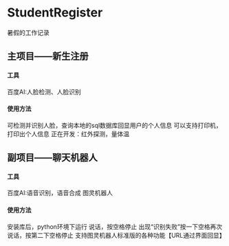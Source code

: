 # StudentRegister
暑假的工作记录
## 主项目——新生注册
#### 工具
百度AI:人脸检测、人脸识别
#### 使用方法
可检测并识别人脸，查询本地的sql数据库回显用户的个人信息
		可以支持打印机，打印出个人信息
		正在开发：红外探测，量体温

## 副项目——聊天机器人
#### 工具
百度AI:语音识别，语音合成
		图灵机器人

#### 使用方法
安装库后，python环境下运行
		说话，按空格停止
		出现“识别失败”按一下空格再次说话，按第二下空格停止
		支持图灵机器人标准版的各种功能【URL通过界面回显】